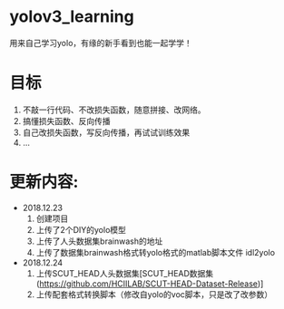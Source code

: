 # yolov3_learning
  用来自己学习yolo，有缘的新手看到也能一起学学！

# 目标
1. 不敲一行代码、不改损失函数，随意拼接、改网络。
2. 搞懂损失函数、反向传播
3. 自己改损失函数，写反向传播，再试试训练效果
4. ...

# 更新内容:
- 2018.12.23
  1. 创建项目
  2. 上传了2个DIY的yolo模型
  3. 上传了人头数据集brainwash的地址
  4. 上传了数据集brainwash格式转yolo格式的matlab脚本文件 idl2yolo
- 2018.12.24
  1. 上传SCUT_HEAD人头数据集[SCUT_HEAD数据集(https://github.com/HCIILAB/SCUT-HEAD-Dataset-Release)]
  2. 上传配套格式转换脚本（修改自yolo的voc脚本，只是改了改参数）

